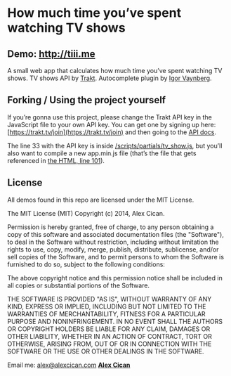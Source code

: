 # How much time you’ve spent watching TV shows

## Demo: <a href="http://tiii.me">http://tiii.me</a>

A small web app that calculates how much time you’ve spent watching TV shows. TV shows API by [Trakt](http://trakt.tv/). Autocomplete plugin by [Igor Vaynberg](https://github.com/ivaynberg/select2).

## Forking / Using the project yourself
If you’re gonna use this project, please change the Trakt API key in the JavaScript file to your own API key. You can get one by signing up here: [https://trakt.tv/join](https://trakt.tv/join) and then going to the [API docs](https://trakt.tv/api-docs/authentication).

The line 33 with the API key is inside [/scripts/partials/tv_show.js](https://github.com/alexcican/tiii.me/blob/gh-pages/scripts/partials/_tv-show.js#L33), but you’ll also want to compile a new app.min.js file (that’s the file that gets referenced in [the HTML, line 101](https://github.com/alexcican/tiii.me/blob/gh-pages/index.html#L101)).

## License
All demos found in this repo are licensed under the MIT License.

The MIT License (MIT)
Copyright (c) 2014, Alex Cican.

Permission is hereby granted, free of charge, to any person obtaining a copy of this software and associated documentation files (the "Software"), to deal in the Software without restriction, including without limitation the rights to use, copy, modify, merge, publish, distribute, sublicense, and/or sell copies of the Software, and to permit persons to whom the Software is furnished to do so, subject to the following conditions:

The above copyright notice and this permission notice shall be included in all copies or substantial portions of the Software.

THE SOFTWARE IS PROVIDED "AS IS", WITHOUT WARRANTY OF ANY KIND, EXPRESS OR IMPLIED, INCLUDING BUT NOT LIMITED TO THE WARRANTIES OF MERCHANTABILITY, FITNESS FOR A PARTICULAR PURPOSE AND NONINFRINGEMENT. IN NO EVENT SHALL THE AUTHORS OR COPYRIGHT HOLDERS BE LIABLE FOR ANY CLAIM, DAMAGES OR OTHER LIABILITY, WHETHER IN AN ACTION OF CONTRACT, TORT OR OTHERWISE, ARISING FROM, OUT OF OR IN CONNECTION WITH THE SOFTWARE OR THE USE OR OTHER DEALINGS IN THE SOFTWARE.

Email me: <a href="mailto:alex@alexcican.com">alex@alexcican.com</a>
**[Alex Cican](http://alexcican.com)**